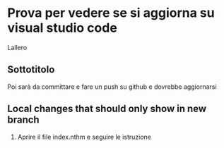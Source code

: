 # Prova per vedere se si aggiorna su visual studio code

Lallero

## Sottotitolo

Poi sarà da committare e fare un push su github e dovrebbe aggiornarsi

## Local changes that should only show in new branch

1. Aprire il file index.nthm e seguire le istruzione